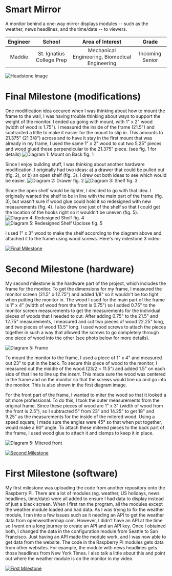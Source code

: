 ﻿# Smart Mirror
A monitor behind a one-way mirror displays modules -- such as the weather, news headlines, and the time/date -- to viewers.

| **Engineer** | **School** | **Area of Interest** | **Grade** |
|:--:|:--:|:--:|:--:|
| Maddie | St. Ignatius College Prep | Mechanical Engineering, Biomedical Engineering | Incoming Senior

![Headstone Image](https://lh3.googleusercontent.com/pw/AM-JKLXNNEexJZXG0rhzkDKlTjmvRZy62tt_CoucRyaxNVbtEX8kDW6X9k_o2XmoF_nm-rvpAFmIHcPhf4AWfw8bw5wHvXVqkbz9FFz6AR6FgStcOLv2v2vO7t98qGfFoYlblkWpPytVqtL1oaAsK2RSrZc=s1386-no?authuser=0)
  
# Final Milestone (modifications)
One modification idea occured when I was thinking about how to mount the frame to the wall, I was having trouble thinking about ways to support the weight of the monitor. I ended up going with mount, with 1" x 2" wood (width of wood is 1.75"). I measured the inside of the frame (21.5") and subtracted a little to make it easier for the mount to slip in. This amounts to 21.375" (21 3/8") across and to have it stay in the first mount that was already in my frame, I used the same 1" x 2" wood to cut two 5.25" pieces and wood glued those perpendicular to the 21.375" piece. (see fig. 1 for details)
![Diagram 1: Mount on Back](https://lh3.googleusercontent.com/w-JQT-IDGCuHge05eWMu8iMTg-23bTT2oDkA89sQSVi0i4y2ViMp0ilg6jfK2gWfX_GaFx91lCUDBwqYOsDrAELmVcjW8gsV8NDThYc-FFdWwGK-LO9_3cwsgHrGxbquNo7_SvvKLlG4rojEGy4iD18shDp-n-HjwnGpo1-0y8nLQJq1PXjEucn6ffmMZUH7sNAIV8kiY2H3mRhEXuhUZS5pgmTLzhGPMrPj-kvwiQ6acymIjz_hOaHuOVru-F8gFJKoRCYT8SDFlkMEOngTy1Sjnd_gtZbTNwunB28oSRrK1rv2aAoWXNOlxWJ47OYGshDoUSXpnb-ZQLDFRxTpuQqLky-UIt0xC90gb-_cUjsjtARGeY1CMbeDIsNv1rfPLDW3pTc9djaAhMCPSnSH7WoBSVVhbXuAnVVGvfyk32098QPDxGob-c0_ff9BltpUcFhmnuCpiNkq0XQkTcaCOkqh_A9qnd_wQAFchHWCwiwhMVqjxiiF3SyijfENyrRx9e7bgVC9y1QCAVR6besgCztal5jA8R3znH1b3YCjuNeJA9HOuB2vrVaeWHCIiDzZw4gSHGLc-_C287MFqydURju6QH4pF2kLLW_qNiGzMGk1DU751a_FZ2G5YFXv0HLiH7C5ucTD-pB3cRUT2Z4wd5dvuVMA0tynzwiICZUnD3qv5-a9aW6NGMbDWLIhfPHaBQm-sWD36eWMN4JBR3SPndrbfhapZEeolPHhVVLvhL4cv6aWB3gCo_Te1OKhtZkyktD7X8IPqwNSEnju3kpbudMhqXP0Z4DsTPbzd_cpWkDU4ENuy4wxqnvaqB9nEdPxpeT0HlM2GbIeynKpAtrRdgKH-wW_hxXOhbd-BipB-PjcOUbfwVNOViieyNiKLT08-W5YmLoQfqTbUoncKmF2zPAG9Ql-qCwzFCiVNL_wvvOsJQ7E2ToC6aFECGGbiO28nsNX2439s8RFIWqK5JYuiCbp1tOmarC-No0ESmIbJIhViUjgf69JBJOn=w1184-h444-no?authuser=4)
fig. 1

Since I enjoy building stuff, I was thinking about another hardware modification. I originally had two ideas: a) a drawer that could be pulled out (fig. 2), or b) an open shelf (fig. 3). I drew out both ideas to see which would be easier. 
![Diagram 2: Drawer](https://lh3.googleusercontent.com/f82Lt476KdOuU7J9ba105DD-p6raPzo_tzRnJm0ddokaXHm6hlqyqp1obi4G7wl5nOaHZAG5t-pWKH_BRVal8IGrxMgfqdj0XI0FZPudth0vcbuSdKOz-tVsuWyKlLyaaMljxeB7qibfwJr6dNDgjCCriPzCvxQGLI1ErE8wZl51knxKmnDPcrjB57Jj77g2FNEunCNkLrdAvXWtszCfbZtEDVr8WTexkjykDo2spUxTvBg0dScB6sKB1n3zHc7I27628xgj8AJSU97MYmVrx4rIYM_laA0imEuz4lN9ITUw6q6rZjmeNBUrCJTuRJJR4uTzviqAHANgYjosG8EaCuvak42MSk6epXe1dAxZEO53l5-piYs9Bsa718IGkmobDk1mtkE88YPCnHolWmF0SF5JwiCmtjZZNr9dTV3p3WqniA4kQXz-41RD1aaYep5bwnSSm912NyrPgpOR0YhpsfAnj4ERrK9yP3F_aIEh0YmbC20ivPMbg23-rD9EBq8BUNFcp8yxi53h0WTaGlQ7YJWE0Tc012rbe5V4dXKcZriII8xE8rfEuRo9a92cj2aQsXMpru1Zi_97CUXDCzN4W33VpTH3WiRatgFFybe-zxDAoEhMM3spKLebma3LU-4jb6iZZMzrGmqcR9H_r3gVYANh2YUXY2c_Qpfj9irgK1ggx6GJuu5u1aWH0l6wTMi6X-h5BgvCluk2lMZlN6xnWjJ3mWcPtKixiq3LHSgle8IFITP1dePxQLCnpD_Hy8ZsJeJmH8u2h3N0GapUv58eZMGYFer0lnNZ0y6f0LloP89AE3Ga4Quio51g9BC6QOiiW67GhAtWlYgLZ1bs8-4Hn82551GNZAu9OLOpxShqULB8i9mrqWlcvn_rqMl4C8HDd_SUCMCKQyA5Ei363Uqd4oFLPOPF4t_QdZKwWPahzaxF9-nH37ML5vUBpNfbND8YNLR_wZua6uftaYAHa-jP6yprcRtXSCsbppXnG92p3BwmGAvYbv7queFs=w1791-h1283-no?authuser=4)
fig. 2
![Diagram 3: Shelf](https://lh3.googleusercontent.com/t4p2JiZpfZ7hN17kV_H1VEGbrXgnuBULOaypdVn5SqTdI_itOEZG1zt1pD_2QRSoP5w5PmOyOXk_Xth9d-xOtAk00LUByd2EGZqpeAPiFk91DeiCXA1kav4bl7Li9flwd4m1IqxM9TikMJWqSj_9jpjtyjee4-vohuWRJr6JwHgH1q27a2fWgzmSQWF_4ob74ZIS0oyj1kIem9kzWnq5TcVqzxjEgqO6o05y4EriX33iDtaeWGyiwFblgiOhV0_UJHsqufpT64UzbOjecAOvc1JUWl2yO5o_dW9dtDvx7NfksycILdFHQqNaLuT6ZWPgMAI8KzAZzCnxYB3_MPtXkuAy_cd3uqFZ2Y3A6Lnbw62DdrQGxonCNFK3HSSrUrhwYOn15Y34Q5lP5Bw6rOc6EbPuhRq3wnfig37AbAZ73iWa2zEsnAhc8f0Ea3uo2afLfQ1WvURYMPJzb597Jp6q4y98FfnvTRrkrm6afeNb6a2D-RONR65b-bcZ6a1OCBsISXmcGQFdzA2BnWOFXqC1WuBDGfiwGA8QkJ07W9rkda0BCuHzN9eq8xvxZAM1S0OxUobCRuUSTXbptrJi0RZ5auP3SbdP7_PUK2LjmlObg2Owwy77oLEazOgt0BC2yAU7cJEs37PTRqNEIn66sBurRxYjGsahPVKoP8gkfKAR8SaUZK_rycdthb6Upvwa47v4P5mLNAj9hcVsH7rzY-CaOFa1OazlbfgWHEgCvC-8PhPqLJbHNA_Df2uvz8Szg9Ni-uC4WcZQBsn2joSKiq6jH9UpLAe38ZFjGJlTl4PGUdeUqylT0q26XsPZeecjMUVVb--YNFRm2J_7AdmHYMCR7dOnEdETpEIH4ebInqmZyzGZ2W0gW9d0PI6FLYJe73QZ2NL2MwE1POwqKexlNnM3OBRZxhFDCJjVE7fDc0SuHVF65Qf-Kg0FqQ7532l6GwiceKy7ht7rykvyRTS2BWo6JB-JUTKMwwsQcEMKfPVT2E8uETJMnYFCxT8s=w1488-h1328-no?authuser=4)
fig. 3

Since the open shelf would be lighter, I decided to go with that idea. I originally wanted the shelf to be in line with the main part of the frame (fig. 3), but wasn't sure if wood glue could hold it so redesigned with new measurements (fig. 4). I also drew one just of the shelf so that I could get the location of the hooks right so it wouldn't be uneven (fig. 5).
![Diagram 4: Redesigned Shelf](https://lh3.googleusercontent.com/qJ58j0lhzfcop3TKG3QhySl464E4y6hBkpF5AY5YU-H7QVYv5zynE1mWXOn74DwCQRPF_Rkgg_8bM7842M4Dw88LiGwxVPsyY5rrpXV_bPCr1eqFOW72Titilp88BVh9PRx6X3NaB5jg66SLnbdU5g2Ic4VXZXleKQmJzcY4iJ01huHcITvBu-Snf4asYDUQed89QPef8C2-sIuq36n4UgSu4fVipytGFiL2a0iMRXoBFmwV4VVMSKNszI4242stq4Eu-4vD-7lSi2mQVxMbSeAv8SEMtJ2AqGyYEOvtCH596nCYt8i-XFBh2cjapAQ0kBL_eQoP_lKBNgjRLeR1ZtkOIKGCeaJCoXEloiU-zcfee4NpS8gg1xJwGsmf-sGfy_Z4inHTci83zdt5cNtaOuZ88W0iMV_7PQc7JajjeBMPR17ANoWQUyMGCocrfxm1-YJtcz_MWsPHVcBcWbgdEKH9ftTQH5iafRqGrQCoau6HPinE_PmUH71NR6nNunQG_uHQPr8LFV9RzWWeevH3XpBJAkjOyBOCUsHZqQXYgNA8VNjn0i9HZTs10JGqoddOJDOHtdNpv-VOMqoI4UlJ3PIlPvvvCBK3dZzhNfPF10WBNT71BXCfo78bsq1Ivz5Rj_1kbb__eQ12VgRYqhxET8fReOGOhrEVoQgYeNFa6HDcRVtndTIeuW6fio_k6J-BXElhXsdtAYvTbHw1HNIQl6bnDCkluQJL2gzxDZBv3iJOYeT4hVhl09p4YEFFFnLEtPl-pWDlbCCIUzK7EtWwtyKyEypqmDfrXJQ5dHyrsK0ynqBohvE_TAUtp24QwFeNuzlzQxu2EqoRLsOQoSOz4tPaMdFHSrvn6RKo0Ww3ZvPdLamsd0s8cOtNbAyFBzYdHq7sfuE5S0XFP1S9DQm9nGHwf3GzRYmY-o5p5ZgIlyK2SFu2b0LIkzpPOE6lkwVtq4rGpyoHqjqAa85kBvkD7LDJvWE03JJEOhc6Wc2yYWge3RRiCtfc1Ypy=w1455-h1231-no?authuser=4)
fig. 4
![Diagram 5: Redesigned Shelf Upclose](https://lh3.googleusercontent.com/9FpVvQibVAE96cspPISc0mK8L-WgRt6cnF07mpel84qkTj8_E7cqHpakGWUnIrxzVImNViJTEOW3zf9WEONWJofSQe69EXa8BbCGi04G2q6ovf0QHt43KX7AIL_dES-38PRKF5HF4OHMpjQqw5LufzikdzKtlwQq69_8x0TXU0ttCR7PX-x7oOstbtmcHEC75lt3ZVTqRvI7ildpueD4PHFPzaQ4X8IXxAOpfA9HRL6h9nzPRE5gdGgaNtO9A2ecCma4UMdfmWKtFcnPslx7tE2WT7V0KBitRuT_vASCtL21lkSybGE-zCp4ouPb-sPxIOTfowwI1syDGLdh4rhztG81kmqkSqWlCsRlN_G93Uep1DClp9hnuztnthZThqTXl7AjCHVMIGQ18n5LjkaGau74e-nzQ3Zzc9p1PWbiLItvQjk3ziQszlYiZNX1rW3IutnvcNjVcHMrQEBSCWaut80h_EWChhVXJqYWbh4p4SXE-iGrD1RAxm8F4yU785bOB3qhLFvxHmWbxjXFL1frpweUbij6iDaqXs4uJf2Z2KRonGjVeqCui5_N8ZraqcOlsio9E5JZkfwG_fcNg9wucjP4ixRjbCoW4ja2lwWvtGAFVf1JaC14FJvP4BvtWlH51Fj_irbTaiwxLtsxpcBcEH8VawjScxEFrzoSm1ZbfoF8Q8fFoXDMrkTZYLLHUWNKDPXwIODIiVBlGHQWyJ4lJ-F36cN6zIU2Ze375qV7GoaMxeKGl8sJH7C0a5V-S6dKmyjYoVDsyg3-mwQKn8PMP47IuiDMS0J45mYRWsiODjHCMrIz9Gh_guGzqztN3zKCCWcp7nVIIryljkw0aELreR5L8Ipz2Qf9ea_TI6iAHuOK43Fqm3sV4oUQC2yrLj_ab6LNGYZJPn2-7iZ1SGzw6KB2NhbOAzASBVuayEoy9BlCPpJXFa2UOww6KsxiBfT73dwV1lLzYSZwnf3NnlzXWT3eYzdcBfoYN9x5J9Gu8b00ID3uSooWc57p=w1303-h626-no?authuser=4)
fig. 5

I used 1" x 3" wood to make the shelf according to the diagram above and attached it to the frame using wood screws. Here's my milestone 3 video:

[![Final Milestone](https://i3.ytimg.com/vi/CU0GW8FTGHc/maxresdefault.jpg)](https://www.youtube.com/watch?v=CU0GW8FTGHc)

# Second Milestone (hardware)
My second milestone is the hardware part of the project, which includes the frame for the monitor. To get the dimensions for my frame, I measured the monitor screen (21.5" x 12.75") and added 1/8" so it wouldn't be too tight when putting the monitor in. The wood I used for the main part of the frame is 1" x 4" (width of wood from the front is 0.75") so I added 0.75" to the monitor screen measurements to get the measurements for the individual pieces of woods that I needed to cut. After adding 0.75" to the 21.5" and 12.75" measurements, I measured and cut two pieces of wood 22.25" long, and two pieces of wood 13.5" long. I used wood screws to attach the pieces together in such a way that allowed the screws to go completely through one piece of wood into the other (see photo below for more details). 

![Diagram 5: Frame](https://lh3.googleusercontent.com/fife/AAWUweVRRcMqB28d-_VuCcpD-Ze82SX2SBaEjlqmTVhUfjbqaSyC1oiFBQP7-Zbe60TWRxTnysNvif5xSQFkj6dlLwzSYNOngeIWjgSSczRCQbQ1smSyAXgotB3DecR_CSbsNoZ6_0TMe6faq7Mjcj3QVLN1GB6v-zPxeGSKsvyWKTIhwusu_aoPBUIQimcPFUcDRchLSfHoC4yVA1jH_aV-L7fui_okKBrmWw2aosxzKLpBLYA76T3R-HxHXMFkW_1cYCBT1bhGhViDaWOENo-QYIHcTE-ZsyEo7LPjapSIZMR38h3xralaomRnKqEsH4dHlUdpjVCY2GONOvWR25AMJuCZQnfu2P9ChePD4PQ981j266Nxtwf5BHc7M4samEpiSXXWZ85TDi6uhC-PCZHOQTVIesfdtVNv8mV5XBjQlTI5KHgFyLi1qMksqB6aQWuSE6L7cBOD-4Gx-e5hXBHu6tHFtBMvNe59NhgBIT2X1f4_CdX4biGqxBf-tVAfWtB0tCGC6nT4NzDbrWNUX9Qu5IobYSuHpwChnb8nAATD0b52bi6QK2f9PeCG6PRRbXYiOya6vLr1gKVgrlBJdtdfLhmJ0M1rLsZ6lQhIRz-6mva59Mk9WHujSV-qYjIpaaD7drMHrdnlteHArSli2YNs3e6h6Mxiw22oVO-GHbNR2x7rgWY317-r1B9ktiWw6iK7Ler6vfDE4B2u9PSwQdcnlL12daCD0cS0Sz6SKgnUOgrZbzc1Kvfq3AvPYIf_P0DkJpKdDwqNsgHPpk_NvQKjXDSkhda8P83D-Kq0KwWQxkOok8jZoiy5SgtLVF9FuUjnGdAGMRwj051GZFoy4FSuoT_pIsz3yNkMAJ4y4BRN1iriifdRtrFLIKl7IP1-OOaZaa5V_Zmtn1BIMmBLwHFFsCypVOMspHpF6COJT3sac4hsk-stUfeS0UX-D6aEJCf7gYw_icPPcvjAenuMdNLVEkO1D4xNOjsZp1dSlvOSWX-DsuTiBy2dSgnsKLgY5tsMxkSihi38cFBNI-6e8aChBnuTI1KqKQRY68kT7Y0z2uSw-3h2u1BLjAT5vuzccYYhua0p7WtetuZzz7dI8EIq_9AKqIBxCGGEYC05Z32yxplF-9ndtZHFR6F9rI44HUgWcJ4crAIDID35aOIuZG74Bn-qkBYnz_MtJzdzVizBu8x7Ne9NzE-VgkycPs_m2g4TjgxLE3vxaVXiB7ztLUoQK07RHjjwxegLzFTEDsRmZTdF06g2b0f6P5HvQRxLDpWfOZeOE_xVAaNDbdXH_5S3hNoERFFly-K33KkRDTDDWz1aQZsxRLWcI6nBdBiud_CbT3BgIMW6N59Z2_hv7Gpz-5sAAf6oOU8Fn9nx5f_isUgbqcL8Wnk2u7N53YyGapBMCZetcrWujsIS7pVehMvcuJjMOEYHIojO7PDbpX20zWnyiWxoD_Yx0taiDfXKIVExN5PGX8bUZiSTEGAXK0LjF7aJRS-B9Y2g-cAcQGZqEBTKgsQZWAx6V_VeweyjJkoiZLsGHiu5WB2liZ3JOdi_f77Zqk2GDWkaXIb6VLWEep3IuEn86GK6ke47JUr4ORPtkBZ8iTl-IodNntYjHZL8hxHifyZXrb_RLppZMEUW5Bh4VOPcptnkXURS1SBC2Ka3r-jscwHNy2dZFP17pxyAi5XTtbO0dHdWP4wh6pfz4pwAdNpG-UFX4bBE0fG5dVEpybtt8HoaBjYVGXua5_thUezX7ZXroaG6PItUW4Uzt1Nzk_QAbFjVfAKluPtHAhbDT94XCnZqpSChgvUmX0oq4v0NZzV7FuYCbPZXJCIHlJD8LwXj3ihRUxz22RNaE1yiZME3axNFMxTodDdKZT9DfNHedg9qeXraKJ8sNJb0N8EJRmute3n3FyHbeiJoWejrElehXNx5307u3n7D1qmIwxhvVkPOt0CXOXPWTnIPBPNyhUsvosE3wI3u5AprkXKrNYW2SvnoZ-ON7NKEhF6DYIBvFIJwhYV44zEYT8Dq9rwJteel-xIU0dAZud4UZsT46yJtkL4WAtoF6NI2eRygLsEldOMVjfVBjIrj84n1C_-V6-7RwhM_KIDk=w2048-h1171-no?authuser=4)

To mount the monitor to the frame, I used a piece of 1" x 4" and measured out 23" to put in the back. To secure this piece of wood to the monitor, I measured out the middle of the wood (23/2 = 11.5") and added 1.5" on each side of that line to line up the *insert*. This made sure the wood was centered in the frame and on the monitor so that the screws would line up and go into the monitor. This is also shown in the first diagram image.

For the front part of the frame, I wanted to miter the wood so that it looked a bit more professional. To do this, I took the outer measurements from the original frame. Since these pieces of wood are 1" x 3" (width of wood from the front is 2.5"), so I subtracted 5" from 23" and 14.25" to get 18" and 9.25" as the measurements for the inside of the mitered wood. Using a speed square, I made sure the angles were 45° so that when put together, would make a 90° angle. To attach these mitered pieces to the back part of the frame, I used wood glue to attach it and clamps to keep it in place. 

![Diagram 5: Mitered front](https://lh3.googleusercontent.com/fife/AAWUweWCTdB5Wmq8tmP2lW7A_o8HaO4gegN3E0N_P4-RPZjXIR0qSA1rbXQV3xIt7NlXo6RfX3JPYxOj05F3IuPYxSkGqvU5X_TsWydyVMy_v4FUFFptSFL0-y_AeIiWZjFmSL1SJ2hcPNDHaMtfie13zDtl5F73ZN5uLi0c0fVCJAgOHtXXB7Xt3bY39J-SRSmmZpO9NwdITHCFbchYuFTHBwyolBM6pDKff_RpOJFLaGNc3F8DWrYKz0LJXk3TQGfK4ytExhG62_FwrcAYX_iaF6TGmw-Q6V0VdbOHm-PAV0A80SIohpR4y0lpNKmeQayzGm4N_FW8Tib5qnCrUCtqgARcB8D_bv5daBKT96OC8TE36rK2txRForcIWGfI-KX_D1HI5--wnXIHbxQ40-VR91Hl2U_u5DiO8vRcMUuP5043f3mHZD-pNdOqh2BHGOIPa88h1-U7YD9js9SmRIHTJO5JohZQfKWhOZGNd0Pb9KXD59RvnzalSvVYf1IDMFdxX_196yZRI9ymuLYd3qn7unhzTkSIJP4M6KTdO2NzoK8ajq_O4Xf9kNabQMvztS-BHO_xEdin5hlQ0kizU3jIeiHGPSKqFrfoGIW5zqA6S2FH-Es9IVM8-92Toc1HHNBEMgGqdADNLnr_49woyXV8lyV9Wb5AQ-Yrokm1AU1Ya5LfHgAzF5m59IrhsDyAY0KOeIMHcW9MzxTI9s440D4RYGyAjmLA6gUzgaKZO-ffWEjuMEVwilAyawYerSDrulS0zlrRqTJCfa2ZEpeOjmSNvp7CtRXTc_jPK0K_8ydb2pNoD5L17ayJQ24-4Z8r3bwu_IXh2TkA0oQVlSGnXstxDDw5_9lTNw5Pogskv6bi2brgRWhz_gVmIQKi9GJ6iImaz9p03S_RyYPhdDYT_tSESqz2pgfPMotnUA0HBzHymeKFJAvHklmhmRQBO4mxENbHYRZOE_yLbhEyNvncyDpZcCQc8jT76uqpULz4OEtqNAXjUfsW4M0VkW7c3I9dpQ5p8shc6wPRNlD_-3S9wz31aXHx10OGceT4ugNSPAw4ww7c7e4tFCxieVbtgW0iAidlsBR4iETFE-VDdqJyvsYfSeQy7eqQN6yfbd2yYE-xPgM-3W3x3VUPvIAuRKh-Erud8wKN7fqSF9Cha-r8E83Yeoo8HtTSnFe7meGaylnoerJB5M1RlFm-xqn2JYxJdGTHGM7S6WYQkdeQ3HumGuhor3nHbFEF754mBezU10aDK77OPq92NrZ7-XStcB_FHvX300u7BsZAsmpdQVBW3JpJIyG23cSBnAZrJ55CmSq87mVYbF_OEoECb4pytWoGmnQXcMIdSH3pF_-njuGSohZGO8OpCefqnkO7FQ1dlFqukNPFliSdb2D-Km15XFI6CrYobI3UKAkahfJ_Am9Ul-2d1zh_HnAMoDMAIINa6OK8yXyeNbQOPN1srWsRaCY3nCHFYlrzShlf508LHwHMBEjxj8ZM18YShXwmiLeDgVRusmKjIgp78mtkm8bM21TFe9a4HDgw255YidA1oZGt8gBxYFzJV6mQe1fJ0NW88DenON-kfXvmY0M5eESTWwbrnT9CozUFskzCXmyp6UqeIz3UIZJmXtQ4kqZfv572m00JPH_IdCWJ-RSIcX8LIH-Q2MjQIaLCcEgyvDIlbRn2-MHeOnHmKNCeXR2-BSEtUQ3IY5L1g5BWadJ9o6g45Yj-ERHxK5nNsVCE4Rdf4qmypxNXQbrUoy4WUEiNHzCQ0JgXJieogm19-frB_jDe5sElDhP0Oz1ctzoXfqCcehnXJWeJiGbswoNMeH31S9hC4rdB006gZpglTgv-JlzFo6oi7g7gKa3nDUkM8f_E5VjYTJ9Y24IcrJ2Q6TlzlwBMFYE7G6EQfr4j1Qjb_P2MIMIWJbeGU_T6UvwAR6BOWF4K7TWkb_LRFTJJX0xAqgRnl93ozhrIiVMKz5H9E79XtKs1-VQtEodjP0yL_-SO1FAigwI0mzLjgg9jTSyHEfFs_jTTWN2USynN5m8HambrEEn-_Die5BcvpGlQ6m6Z5fGFVImyTrHCWch3x8u5hnen_MhUpuxKsVlp1ZGCPzeZ=w1445-h1339-no?authuser=4)

[![Second Milestone](https://i3.ytimg.com/vi/i6FAsCKLmbg/maxresdefault.jpg)](https://www.youtube.com/watch?v=i6FAsCKLmbg)

# First Milestone (software)
My first milestone was uploading the code from another repository onto the Raspberry Pi. There are a lot of modules (eg. weather, US holidays, news headlines, time/date) were all added to ensure I had data to display instead of just a black screen. When I first ran the program, all the modules except the weather module loaded and had data. As I was trying to fix the weather module, I ran into a few issues such as it needing an API to get the weather data from openweathermap.com. However, I didn't have an API at the time so I went on a long journey to create an API and an API key. Once I obtained both, I changed the data in the configuration module from Seattle to San Francisco. Just having an API made the module work, and I was now able to get data from the website. The code in the Raspberry Pi modules gets data from other websites. For example, the module with news headlines gets those headlines from New York Times. I also talk a little about this and point out where the weather module is on the monitor in my video.

[![First Milestone](https://i3.ytimg.com/vi/DvleNuCjUB4/maxresdefault.jpg)](https://www.youtube.com/watch?v=DvleNuCjUB4)
